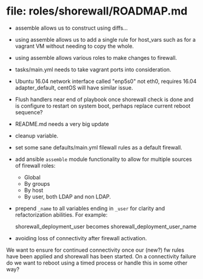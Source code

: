 # file: roles/shorewall/ROADMAP.md

* assemble allows us to construct using diffs...
* using assemble allows us to add a single rule for host_vars such as for a vagrant VM without needing to copy the whole.
* using assemble allows various roles to make changes to firewall.
* tasks/main.yml needs to take vagrant ports into consideration.
* Ubuntu 16.04 network interface called "enp5s0" not eth0, requires 16.04 adapter_default, centOS will have similar issue.

* Flush handlers near end of playbook once shorewall check is done and is configure to restart on system boot, perhaps replace current reboot sequence?
* README.md needs a very big update
* cleanup variable.
* set some sane defaults/main.yml filewall rules as a default firewall.	

* add ansible `assemble` module functionality to allow for multiple sources of firewall roles:
    * Global
    * By groups
    * By host
    * By user, both LDAP and non LDAP.

* prepend `_name` to all variables ending in `_user` for clarity and refactorization abilities. For example:

    shorewall_deployment_user becomes shorewall_deployment_user_name

* avoiding loss of connectivity after firewall activation.

We want to ensure for continued connectivity once our (new?) fw rules have been applied and shorewall has been started. On a connectivity failure do we want to reboot using a timed process or handle this in some other way?
 
 
